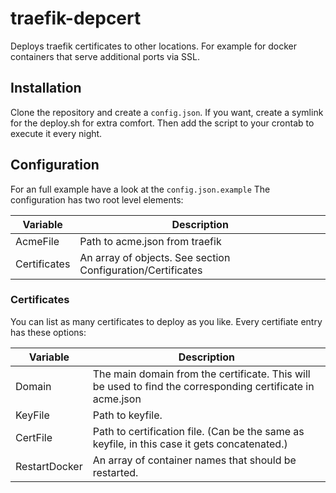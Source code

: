 # traefik-depcert
Deploys traefik certificates to other locations. For example for docker containers that serve additional ports via SSL.

## Installation
Clone the repository and create a `config.json`. If you want, create a symlink for the deploy.sh for extra comfort.
Then add the script to your crontab to execute it every night.

## Configuration

For an full example have a look at the `config.json.example`
The configuration has two root level elements:

| Variable     | Description                                                 |
|--------------|-------------------------------------------------------------|
| AcmeFile     | Path to acme.json from traefik                              |
| Certificates | An array of objects. See section Configuration/Certificates |

### Certificates

You can list as many certificates to deploy as you like. Every certifiate entry has these options:

| Variable      | Description                                                                                                |
|---------------|------------------------------------------------------------------------------------------------------------|
| Domain        | The main domain from the certificate. This will be used to find the corresponding certificate in acme.json |
| KeyFile       | Path to keyfile.                                                                                           |
| CertFile      | Path to certification file. (Can be the same as keyfile, in this case it gets concatenated.)               |
| RestartDocker | An array of container names that should be restarted.                                                      |

